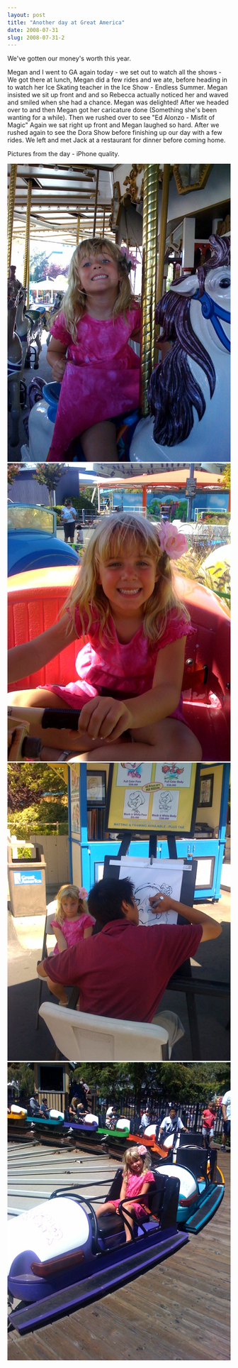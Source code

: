 ```yaml
---
layout: post
title: "Another day at Great America"
date: 2008-07-31
slug: 2008-07-31-2
---
```


We&apos;ve gotten our money&apos;s worth this year.  

Megan and I went to GA again today - we set out to watch all the shows - We got there at lunch, Megan did a few rides and we ate, before heading in to watch her Ice Skating teacher in the Ice Show - Endless Summer.  Megan insisted we sit up front and and so Rebecca actually noticed her and waved and smiled when she had a chance.  Megan was delighted!  After we headed over to  and then Megan got her caricature done (Something she&apos;s been wanting for a while).  Then we rushed over to see &quot;Ed Alonzo - Misfit of Magic&quot;  Again we sat right up front and Megan laughed so hard.  After we rushed again to see the Dora Show before finishing up our day with a few rides.  We left and met Jack at a restaurant for dinner before coming home.

Pictures from the day - iPhone quality.

 ![](/images/assets/photo7311.jpg) 
 ![](/images/assets/photo7312.jpg) 
 ![](/images/assets/photo7313.jpg) 
 ![](/images/assets/photo7314.jpg) 

